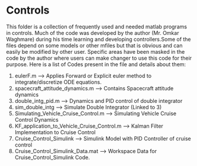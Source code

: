 # Controls
This folder is a collection of frequently used and needed matlab programs in controls. Much of the code was developed by the author (Mr. Omkar Waghmare) during his time learning and developing controllers.Some of the files depend on some models or other mfiles but that is obvious and can easily be modified by other user. Specific areas have been masked in the code by the author where users can make changer to use this code for their purpose.
Here is a list of Codes present in the file and details about them:
1) eulerF.m  --> Applies Forward or Explicit euler method to integrate/discretize ODE equations.
2) spacecraft_attitude_dynamics.m --> Contains Spacecraft attitude dynamics 
3) double_intg_pid.m --> Dynamics and PID control of double integrator
4) sim_double_intg --> Simulate Double Integrator (Linked to 3)
5) Simulating_Vehicle_Cruise_Control.m --> Simulating Vehicle Cruise Control Dynamics
6) KF_application_to_Vehicle_Cruise_Control.m --> Kalman Filter Implementation to Cruise Control
7) Cruise_Control_Simulink --> Simulink Model with PID Controller of cruise control
8) Cruise_Control_Simulink_Data.mat --> Workspace Data for Cruise_Control_Simulink Code.
